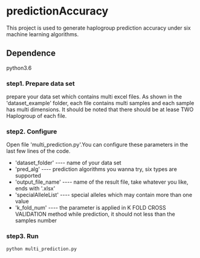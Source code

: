 # predictionAccuracy
This project is used to generate haplogroup prediction accuracy under six machine learning algorithms.

## Dependence
python3.6

### step1. Prepare data set
prepare your data set which contains multi excel files. As shown in the 'dataset_example' folder, each file contains multi samples and each sample has multi dimensions.
It should be noted that there should be at lease TWO Haplogroup of each file.

### step2. Configure
Open file 'multi_prediction.py'.You can configure these parameters in the last few lines of the code.
- 'dataset_folder' ---- name of your data set
- 'pred_alg' ---- prediction algorithms you wanna try, six types are supported
- 'output_file_name' ---- name of the result file, take whatever you like, ends with '.xlsx'
- 'specialAlleleList' ---- special alleles which may contain more than one value
- 'k_fold_num' ---- the parameter is applied in K FOLD CROSS VALIDATION method while prediction, it should not less than the samples number

### step3. Run
```
python multi_prediction.py
```
